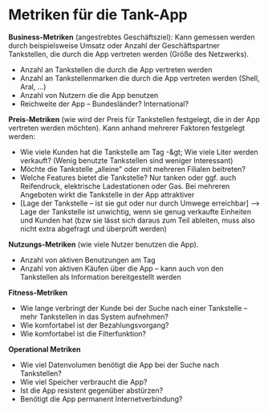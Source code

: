 # Metriken für die Tank-App

**Business-Metriken** (angestrebtes Geschäftsziel): Kann gemessen werden durch beispielsweise Umsatz oder Anzahl der Geschäftspartner Tankstellen, die durch die App vertreten werden (Größe des Netzwerks).

- Anzahl an Tankstellen die durch die App vertreten werden
- Anzahl an Tankstellenmarken die durch die App vertreten werden (Shell, Aral, …)
- Anzahl von Nutzern die die App benutzen
- Reichweite der App – Bundesländer? International?

**Preis-Metriken** (wie wird der Preis für Tankstellen festgelegt, die in der App vertreten werden möchten). Kann anhand mehrerer Faktoren festgelegt werden:

- Wie viele Kunden hat die Tankstelle am Tag -\&gt; Wie viele Liter werden verkauft? (Wenig benutzte Tankstellen sind weniger Interessant)
- Möchte die Tankstelle „alleine&quot; oder mit mehreren Filialen beitreten?
- Welche Features bietet die Tankstelle? Nur tanken oder ggf. auch Reifendruck, elektrische Ladestationen oder Gas. Bei mehreren Angeboten wirkt die Tankstelle in der App attraktiver
- [Lage der Tankstelle – ist sie gut oder nur durch Umwege erreichbar] --> Lage der Tankstelle ist unwichtig, wenn sie genug verkaufte Einheiten und Kunden hat (bzw sie lässt sich daraus zum Teil ableiten, muss also nicht extra abgefragt und überprüft werden)

**Nutzungs-Metriken** (wie viele Nutzer benutzen die App).

- Anzahl von aktiven Benutzungen am Tag
- Anzahl von aktiven Käufen über die App – kann auch von den Tankstellen als Information bereitgestellt werden

**Fitness-Metriken**

- Wie lange verbringt der Kunde bei der Suche nach einer Tankstelle – mehr Tankstellen in das System aufnehmen?
- Wie komfortabel ist der Bezahlungsvorgang?
- Wie komfortabel ist die Filterfunktion?

**Operational Metriken**

- Wie viel Datenvolumen benötigt die App bei der Suche nach Tankstellen?
- Wie viel Speicher verbraucht die App?
- Ist die App resistent gegenüber abstürzen?
- Benötigt die App permanent Internetverbindung?
